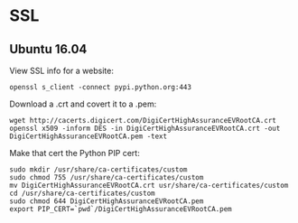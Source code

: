 # SSL

## Ubuntu 16.04

View SSL info for a website:
```
openssl s_client -connect pypi.python.org:443
```

Download a .crt and covert it to a .pem:
```
wget http://cacerts.digicert.com/DigiCertHighAssuranceEVRootCA.crt 
openssl x509 -inform DES -in DigiCertHighAssuranceEVRootCA.crt -out DigiCertHighAssuranceEVRootCA.pem -text
```

Make that cert the Python PIP cert:
```
sudo mkdir /usr/share/ca-certificates/custom
sudo chmod 755 /usr/share/ca-certificates/custom
mv DigiCertHighAssuranceEVRootCA.crt usr/share/ca-certificates/custom
cd /usr/share/ca-certificates/custom
sudo chmod 644 DigiCertHighAssuranceEVRootCA.pem
export PIP_CERT=`pwd`/DigiCertHighAssuranceEVRootCA.pem
```
